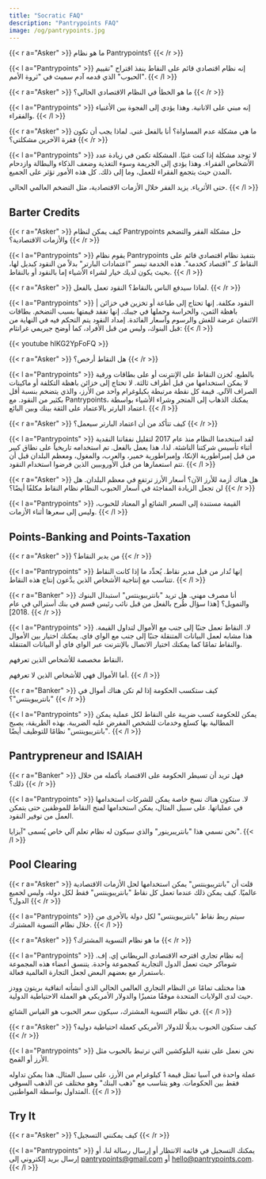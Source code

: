 ```yaml
---
title: "Socratic FAQ"
description: "Pantrypoints FAQ"
image: /og/pantrypoints.jpg
---
```




{{< r a="Asker" >}}
ما هو نظام Pantrypoints؟ 
{{< /r >}}

{{< l a="Pantrypoints" >}}
إنه نظام اقتصادي قائم على النقاط ينفذ اقتراح "تقييم الحبوب" الذي قدمه آدم سميث في "ثروة الأمم".
{{< /l >}}

{{< r a="Asker" >}}
ما هو الخطأ في النظام الاقتصادي الحالي؟
{{< /r >}}


{{< l a="Pantrypoints" >}}
إنه مبني على الانانية. وهذا يؤدي إلى الفجوة بين الأغنياء والفقراء.
{{< /l >}}

{{< r a="Asker" >}}
ما هي مشكلة عدم المساواة؟ أنا بالفعل غني. لماذا يجب أن تكون فقرة الآخرين مشكلتي؟
{{< /r >}}

{{< l a="Pantrypoints" >}}
لا توجد مشكلة إذا كنت غنيًا. المشكلة تكمن في زيادة عدد الأشخاص الفقراء. وهذا يؤدي إلى الجريمة وسوء التغذية وضعف الذكاء والبطالة وازدحام المدن حيث يتجمع الفقراء للعمل، وما إلى ذلك. كل هذه الأمور تؤثر على الجميع، 

حتى الأثرياء. يزيد الفقر خلال الأزمات الاقتصادية، مثل التضخم العالمي الحالي.
{{< /l >}}


## Barter Credits

{{< r a="Asker" >}}
كيف يمكن لنظام Pantrypoints حل مشكلة الفقر والتضخم والأزمات الاقتصادية؟ 
{{< /r >}}

{{< l a="Pantrypoints" >}}
يقوم نظام Pantrypoints بتنفيذ نظام اقتصادي قائم على النقاط كـ "اقتصاد كخدمة". هذه الخدمة تيسر "اعتمادات البارتر" بدلاً من النقود كبديل لها، بحيث يكون لديك خيار لشراء الأشياء إما بالنقود أو بالنقاط.
{{< /l >}}

{{< r a="Asker" >}}
لماذا سيدفع الناس بالنقاط؟ النقود تعمل بالفعل.
{{< /r >}}

{{< l a="Pantrypoints" >}}
| النقود مكلفة. إنها تحتاج إلى طباعة أو تخزين في خزائن باهظة الثمن، والحراسة وحملها في جيبك. إنها تفقد قيمتها بسبب التضخم. بطاقات الائتمان عرضة للغش والرسوم وأسعار الفائدة. إمداد النقود يتم التحكم فيه في النهاية من قبل البنوك، وليس من قبل الأفراد، كما أوضح جيريمي غرانثام:
{{< /l >}}

{{< youtube hIKG2YpFoFQ >}}

{{< r a="Asker" >}}
هل النقاط أرخص؟
{{< /r >}}

{{< l a="Pantrypoints" >}}
بالطبع. تُخزن النقاط على الإنترنت أو على بطاقات ورقية لا يمكن استخدامها من قبل أطراف ثالثة. لا تحتاج إلى خزائن باهظة التكلفة أو ماكينات الصراف الآلي. قيمة كل نقطة مرتبطة بكيلوغرام واحد من الأرز، والذي يتضخم بنسبة أقل بكثير من النقود. مع Pantrypoints، يمكنك الذهاب إلى المتجر وشراء الأشياء بواسطة اعتماد البارتر بالاعتماد على الثقة بينك وبين البائع.
{{< /l >}}

{{< r a="Asker" >}}
كيف تتأكد من أن اعتماد البارتر سيعمل؟
{{< /r >}}

{{< l a="Pantrypoints" >}}
لقد استخدمنا النظام منذ عام 2017 لتقليل نفقاتنا النقدية أثناء تأسيس شركتنا الناشئة. لذا، هذا يعمل بالفعل. تم استخدامه تاريخياً على نطاق كبير من قبل إمبراطورية الإنكا، وإمبراطورية خمير، والعرب، والمغول، ومعظم البلدان قبل أن تتم استعمارها من قبل الأوروبيين الذين فرضوا استخدام النقود.
{{< /l >}}

{{< r a="Asker" >}}
هل هناك أزمة للأرز الآن؟ أسعار الأرز ترتفع في معظم البلدان. هل لن تجعل الزيادة المفاجئة في أسعار الحبوب النظام نظام النقاط مكلفًا أيضًا؟ 
{{< /r >}}

{{< l a="Pantrypoints" >}}
القيمة مستندة إلى السعر الشائع أو المعتاد للحبوب، وليس إلى سعرها أثناء الأزمات.
{{< /l >}}

## Points-Banking and Points-Taxation

{{< r a="Asker" >}}
من يدير النقاط؟ 
{{< /r >}}

{{< l a="Pantrypoints" >}}
إنها تُدار من قبل مدير نقاط. يُحدِّد ما إذا كانت النقاط تتناسب مع إنتاجية الأشخاص الذين يدَّعون إنتاج هذه النقاط. 
{{< /l >}}

{{< r a="Banker" >}}
أنا مصرف مهني. هل تريد "بانتريبوينتس" استبدال البنوك والتمويل؟ [هذا سؤال طُرح بالفعل من قبل نائب رئيس قسم في بنك أسترالي في عام 2018].
{{< /r >}}

{{< l a="Pantrypoints" >}}
لا. النقاط تعمل جنبًا إلى جنب مع الأموال لتداول القيمة. هذا مشابه لعمل البيانات المتنقلة جنبًا إلى جنب مع الواي فاي. يمكنك اختيار بين الأموال والنقاط تمامًا كما يمكنك اختيار الاتصال بالإنترنت عبر الواي فاي أو البيانات المتنقلة. 

النقاط مخصصة للأشخاص الذين تعرفهم، 

أما الأموال فهي للأشخاص الذين لا تعرفهم. 
{{< /l >}}

{{< r a="Banker" >}}
كيف ستكسب الحكومة إذا لم تكن هناك أموال في "بانتريبوينتس"؟ 
{{< /r >}}

{{< l a="Pantrypoints" >}}
يمكن للحكومة كسب ضريبة على النقاط لكل عملية يمكن المطالبة بها كسلع وخدمات للشخص المفرض عليه الضريبة. بهذه الطريقة، يصبح "بانتريبوينتس" نظامًا للتوظيف أيضًا. 
{{< /l >}}


## Pantrypreneur and ISAIAH

{{< r a="Banker" >}}
فهل تريد أن تسيطر الحكومة على الاقتصاد بأكمله من خلال ذلك؟ 
{{< /r >}}

{{< l a="Pantrypoints" >}}
لا. ستكون هناك نسخ خاصة يمكن للشركات استخدامها في عملياتها. على سبيل المثال، يمكن استخدامها لمنح النقاط للموظفين حتى يتمكن العمل من توفير النقود. 

نحن نسمي هذا "بانتريبرينور" والذي سيكون له نظام تعلم آلي خاص يُسمى "آيزايا".
{{< /l >}}


## Pool Clearing

{{< r a="Asker" >}}
قلت أن "بانتريبوينتس" يمكن استخدامها لحل الأزمات الاقتصادية عالميًا. كيف يمكن ذلك عندما تعمل كل نقاط "بانتريبوينتس" فقط لكل دولة، وليس لجميع الدول؟
{{< /r >}}

{{< l a="Pantrypoints" >}}
 سيتم ربط نقاط "بانتريبوينتس" لكل دولة بالأخرى من خلال نظام التسوية المشترك. 
{{< /l >}}


{{< r a="Asker" >}}
ما هو نظام التسوية المشترك؟
{{< /r >}}


{{< l a="Pantrypoints" >}}
إنه نظام تجاري اقترحه الاقتصادي البريطاني إي. إف. شوماكر حيث تعمل الدول التجارية كمجموعة واحدة. يتنسق أعضاء هذه المجموعة باستمرار مع بعضهم البعض لجعل التجارة العالمية فعالة. 

هذا مختلف تمامًا عن النظام التجاري العالمي الحالي الذي أنشأته اتفاقية بريتون وودز حيث لدى الولايات المتحدة موقفًا متميزًا والدولار الأمريكي هو العملة الاحتياطية الدولية.

 في نظام التسوية المشترك، سيكون سعر الحبوب هو القياس الشائع.
{{< /l >}}

{{< r a="Asker" >}}
 كيف ستكون الحبوب بديلًا للدولار الأمريكي كعملة احتياطية دولية؟
{{< /r >}}

{{< l a="Pantrypoints" >}}
 نحن نعمل على تقنية البلوكشين التي ترتبط بالحبوب مثل الأرز أو القمح.

 عملة واحدة في آسيا تمثل قيمة 1 كيلوغرام من الأرز، على سبيل المثال. هذا يمكن تداوله فقط بين الحكومات. وهو يتناسب مع "ذهب البنك" وهو مختلف عن الذهب السوقي المتداول بواسطة المواطنين. 
{{< /l >}}



## Try It

{{< r a="Asker" >}}
كيف يمكنني التسجيل؟ 
{{< /r >}}


{{< l a="Pantrypoints" >}}
يمكنك التسجيل في قائمة الانتظار أو إرسال رسالة لنا، أو إرسال بريد إلكتروني إلى pantrypoints@gmail.com أو hello@pantrypoints.com.
{{< /l >}}
